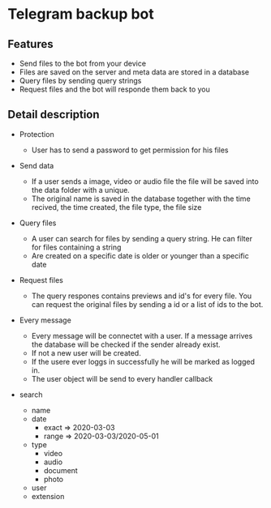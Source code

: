 # Telegram backup bot

## Features
- Send files to the bot from your device
- Files are saved on the server and meta data are stored in a database
- Query files by sending query strings
- Request files and the bot will responde them back to you


## Detail description
- Protection
    - User has to send a password to get permission for his files
- Send data
    - If a user sends a image, video or audio file the file will be saved into the data folder with a unique.
    - The original name is saved in the database together with the time recived, the time created, the file type, the file size
- Query files
    - A user can search for files by sending a query string. He can filter for files containing a string
    - Are created on a specific date is older or younger than a specific date
- Request files
    - The query respones contains previews and id's for every file. You can request the original files by sending a id or a list of ids to the bot.
- Every message
    - Every message will be connectet with a user. If a message arrives the database will be checked if the sender already exist.
    - If not a new user will be created.
    - If the usere ever loggs in successfully he will be marked as logged in.
    - The user object will be send to every handler callback


- search
    - name
    - date
        - exact => 2020-03-03
        - range => 2020-03-03/2020-05-01
    - type
        - video
        - audio
        - document
        - photo
    - user
    - extension
